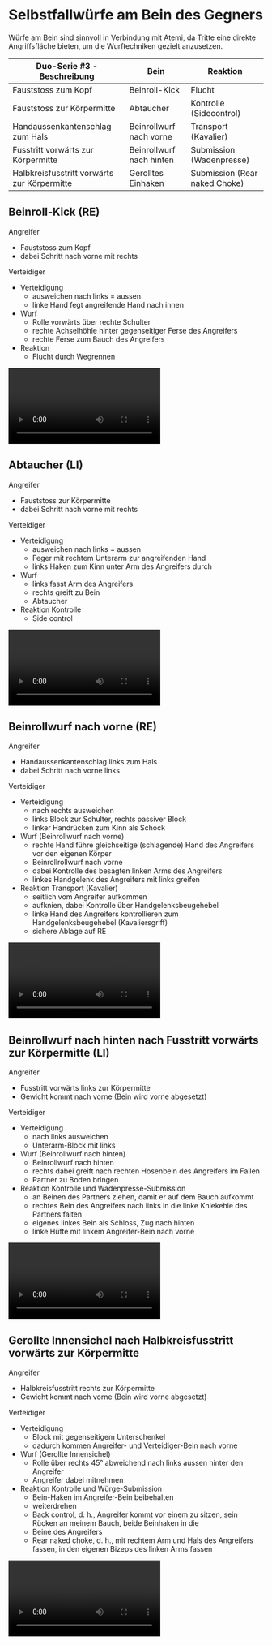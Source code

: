 # Selbstfallwürfe am Bein des Gegners

Würfe am Bein sind sinnvoll in Verbindung mit Atemi, da Tritte eine direkte Angriffsfläche bieten, um die Wurftechniken gezielt anzusetzen.

| Duo-Serie #3 - Beschreibung                 | Bein                     | Reaktion                      |
|---------------------------------------------|--------------------------|-------------------------------|
| Fauststoss zum Kopf                         | Beinroll-Kick            | Flucht                        |
| Fauststoss zur Körpermitte                  | Abtaucher                | Kontrolle (Sidecontrol)       |
| Handaussenkantenschlag zum Hals             | Beinrollwurf nach vorne  | Transport (Kavalier)          |
| Fusstritt vorwärts zur Körpermitte          | Beinrollwurf nach hinten | Submission (Wadenpresse)      |
| Halbkreisfusstritt vorwärts zur Körpermitte | Gerolltes Einhaken       | Submission (Rear naked Choke) |

## Beinroll-Kick (RE)

Angreifer

* Fauststoss zum Kopf
* dabei Schritt nach vorne mit rechts

Verteidiger

* Verteidigung
    * ausweichen nach links = aussen
    * linke Hand fegt angreifende Hand nach innen
* Wurf
    * Rolle vorwärts über rechte Schulter
    * rechte Achselhöhle hinter gegenseitiger Ferse des Angreifers
    * rechte Ferse zum Bauch des Angreifers
* Reaktion
    * Flucht durch Wegrennen

<video controls="true" allowfullscreen="true">
  <source src="https://hoochicken.github.io/dan-iv/images/video/kata-01-beine-01/video.mp4" type="video/mp4">
</video>

## Abtaucher (LI)

Angreifer

* Fauststoss zur Körpermitte
* dabei Schritt nach vorne mit rechts

Verteidiger

* Verteidigung
    * ausweichen nach links = aussen
    * Feger mit rechtem Unterarm zur angreifenden Hand
    * links Haken zum Kinn unter Arm des Angreifers durch
* Wurf
    * links fasst Arm des Angreifers
    * rechts greift zu Bein
    * Abtaucher
* Reaktion Kontrolle
    * Side control

<video controls="true" allowfullscreen="true">
  <source src="https://hoochicken.github.io/dan-iv/images/video/kata-01-beine-02/video.mp4" type="video/mp4">
</video>

## Beinrollwurf nach vorne (RE)

Angreifer

* Handaussenkantenschlag links zum Hals
* dabei Schritt nach vorne links

Verteidiger

* Verteidigung
    * nach rechts ausweichen
    * links Block zur Schulter, rechts passiver Block
    * linker Handrücken zum Kinn als Schock
* Wurf (Beinrollwurf nach vorne)
    * rechte Hand führe gleichseitige (schlagende) Hand des Angreifers vor den eigenen Körper
    * Beinrollrollwurf nach vorne
    * dabei Kontrolle des besagten linken Arms des Angreifers
    * linkes Handgelenk des Angreifers mit links greifen
* Reaktion Transport (Kavalier)
    * seitlich vom Angreifer aufkommen
    * aufknien, dabei Kontrolle über Handgelenksbeugehebel
    * linke Hand des Angreifers kontrollieren zum Handgelenksbeugehebel (Kavaliersgriff)
    * sichere Ablage auf RE

<video controls="true" allowfullscreen="true">
  <source src="https://hoochicken.github.io/dan-iv/images/video/kata-01-beine-03/video.mp4" type="video/mp4">
</video>

## Beinrollwurf nach hinten nach Fusstritt vorwärts zur Körpermitte (LI)

Angreifer

* Fusstritt vorwärts links zur Körpermitte
* Gewicht kommt nach vorne (Bein wird vorne abgesetzt)

Verteidiger

* Verteidigung
    * nach links ausweichen
    * Unterarm-Block mit links
* Wurf (Beinrollwurf nach hinten)
    * Beinrollwurf nach hinten
    * rechts dabei greift nach rechten Hosenbein des Angreifers im Fallen
    * Partner zu Boden bringen
* Reaktion Kontrolle und Wadenpresse-Submission
    * an Beinen des Partners ziehen, damit er auf dem Bauch aufkommt
    * rechtes Bein des Angreifers nach links in die linke Kniekehle des Partners falten
    * eigenes linkes Bein als Schloss, Zug nach hinten
    * linke Hüfte mit linkem Angreifer-Bein nach vorne

<video controls="true" allowfullscreen="true">
  <source src="https://hoochicken.github.io/dan-iv/images/video/kata-01-beine-04/video.mp4" type="video/mp4">
</video>

## Gerollte Innensichel nach Halbkreisfusstritt vorwärts zur Körpermitte

Angreifer

* Halbkreisfusstritt rechts zur Körpermitte
* Gewicht kommt nach vorne (Bein wird vorne abgesetzt)

Verteidiger

* Verteidigung
    * Block mit gegenseitigem Unterschenkel
    * dadurch kommen Angreifer- und Verteidiger-Bein nach vorne
* Wurf (Gerollte Innensichel)
    * Rolle über rechts 45° abweichend nach links aussen hinter den Angreifer
    * Angreifer dabei mitnehmen
* Reaktion Kontrolle und Würge-Submission
    * Bein-Haken im Angreifer-Bein beibehalten
    * weiterdrehen
    * Back control, d. h., Angreifer kommt vor einem zu sitzen, sein Rücken an meinem Bauch, beide Beinhaken in die
    * Beine des Angreifers
    * Rear naked choke, d. h., mit rechtem Arm und Hals des Angreifers fassen, in den eigenen Bizeps des linken Arms fassen

<video controls="true" allowfullscreen="true">
  <source src="https://hoochicken.github.io/dan-iv/images/video/kata-01-beine-05/video.mp4" type="video/mp4">
</video>
